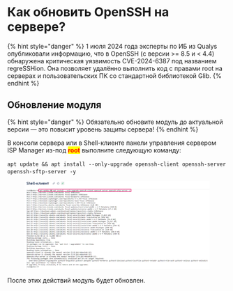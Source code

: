 # Как обновить OpenSSH на сервере?

{% hint style="danger" %}
1 июля 2024 года эксперты по ИБ из Qualys опубликовали информацию, что в OpenSSH (с версии >= 8.5 и < 4.4) обнаружена критическая уязвимость CVE-2024-6387 под названием regreSSHion. Она позволяет удалённо выполнить код с правами root на серверах и пользовательских ПК со стандартной библиотекой Glib.
{% endhint %}

## Обновление модуля

{% hint style="danger" %}
Обязательно обновите модуль до актуальной версии — это повысит уровень защиты сервера!
{% endhint %}

В консоли сервера или в Shell-клиенте панели управления сервером ISP Manager из-под <mark style="color:red;">**root**</mark> выполните следующую команду:

`apt update && apt install --only-upgrade openssh-client openssh-server openssh-sftp-server -y`

<figure><img src="../../.gitbook/assets/image (1786).png" alt=""><figcaption></figcaption></figure>

После этих действий модуль будет обновлен.
